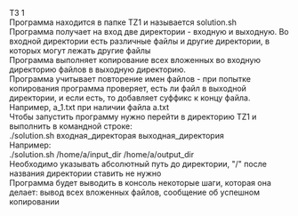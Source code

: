 ТЗ 1 <br />
Программа находится в папке TZ1 и называется solution.sh <br />
Программа получает на вход две директории - входную и выходную. Во входной директории есть различные файлы и другие директории, в которых могут лежать другие файлы <br />
Программа выполняет копирование всех вложенных во входную директорию файлов в выходную директорию. <br />
Программа учитывает повторение имен файлов - при попытке копирования программа проверяет, есть ли файл в выходной директории, и если есть, то добавляет суффикс к концу файла. Например, a_1.txt при наличии файла a.txt <br /> 
Чтобы запустить программу нужно перейти в директорию TZ1 и выполнить в командной строке: <br />
./solution.sh входная_директорая выходная_директория <br />
Например: <br />
./solution.sh /home/a/input_dir /home/a/output_dir <br />
Необходимо указывать абсолютный путь до директории, "/" после названия директории ставить не нужно <br />
Программа будет выводить в консоль некоторые шаги, которая она делает: вывод всех вложенных файлов, сообщение об успешном копировании <br />

